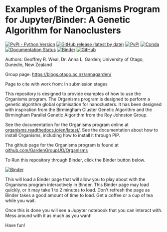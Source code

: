 Examples of the Organisms Program for Jupyter/Binder: A Genetic Algorithm for Nanoclusters
==========================================================================================

[![PyPI - Python Version](https://img.shields.io/pypi/pyversions/Organisms)](https://docs.python.org/3/)
[![GitHub release (latest by date)](https://img.shields.io/github/v/release/GardenGroupUO/Organisms)](https://github.com/GardenGroupUO/Organisms)
[![PyPI](https://img.shields.io/pypi/v/Organisms)](https://pypi.org/project/Organisms/)
[![Conda](https://img.shields.io/conda/v/gardengroupuo/organisms)](https://anaconda.org/GardenGroupUO/organisms)
[![Documentation Status](https://readthedocs.org/projects/organisms/badge/?version=latest)](https://organisms.readthedocs.io/en/latest/)
[![Binder](https://mybinder.org/badge_logo.svg)](https://mybinder.org/v2/gh/GardenGroupUO/Organisms_Jupyter_Examples/main?urlpath=lab)
[![GitHub](https://img.shields.io/github/license/GardenGroupUO/Organisms)](https://www.gnu.org/licenses/agpl-3.0.en.html)

Authors: Geoffrey R. Weal, Dr. Anna L. Garden; University of Otago, Dunedin, New Zealand

Group page: https://blogs.otago.ac.nz/annagarden/

Page to cite with work from: In submission stages

This repository is designed to provide examples of how to use the Organisms program. The Organisms program is designed to perform a genetic algorithm global optimisation for nanoclusters. It has been designed with inspiration from the Birmingham Cluster Genetic Algorithm and the Birmingham Parallel Genetic Algorithm from the Roy Johnston Group. 

See the documentation for the Organisms program online at [organisms.readthedocs.io/en/latest/](https://organisms.readthedocs.io/en/latest/). See the documentation about how to install Organisms, including how to install it through PIP. 

The github page for the Organisms program is found at [github.com/GardenGroupUO/Organisms](https://github.com/GardenGroupUO/Organisms)

To Run this repository through Binder, click the Binder button below. 

[![Binder](https://mybinder.org/badge_logo.svg)](https://mybinder.org/v2/gh/GardenGroupUO/Organisms_Jupyter_Examples/main?urlpath=lab)

This will load a Binder page that will allow you to play about with the Organisms program interactively in Binder. This Binder page may load quickly, or it may take 1 to 2 minutes to load. Don't refresh the page as Binder takes a good amount of time to load. Get a coffee or a cup of tea while you wait. 

Once this is done you will see a Jupyter notebook that you can interact with. Mess around with it as much as you want!

Have fun!